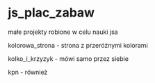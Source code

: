 # js_plac_zabaw
małe projekty robione w celu nauki jsa

kolorowa_strona - strona z przeróżnymi kolorami

kolko_i_krzyzyk - mówi samo przez siebie

kpn - również
